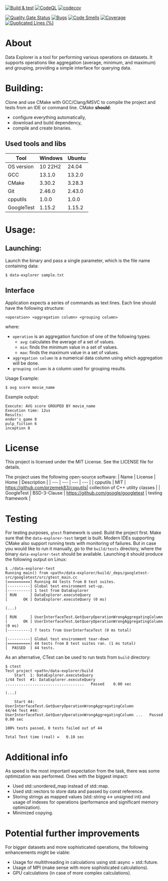 [![Build & test](https://github.com/przemek83/data-explorer/actions/workflows/buld-and-test.yml/badge.svg)](https://github.com/przemek83/data-explorer/actions/workflows/buld-and-test.yml)
[![CodeQL](https://github.com/przemek83/data-explorer/actions/workflows/github-code-scanning/codeql/badge.svg)](https://github.com/przemek83/data-explorer/actions/workflows/github-code-scanning/codeql)
[![codecov](https://codecov.io/gh/przemek83/data-explorer/graph/badge.svg?token=SJF84CBY8Y)](https://codecov.io/gh/przemek83/data-explorer)

[![Quality Gate Status](https://sonarcloud.io/api/project_badges/measure?project=przemek83_data-explorer&metric=alert_status)](https://sonarcloud.io/summary/new_code?id=przemek83_data-explorer)
[![Bugs](https://sonarcloud.io/api/project_badges/measure?project=przemek83_data-explorer&metric=bugs)](https://sonarcloud.io/summary/new_code?id=przemek83_data-explorer)
[![Code Smells](https://sonarcloud.io/api/project_badges/measure?project=przemek83_data-explorer&metric=code_smells)](https://sonarcloud.io/summary/new_code?id=przemek83_data-explorer)
[![Coverage](https://sonarcloud.io/api/project_badges/measure?project=przemek83_data-explorer&metric=coverage)](https://sonarcloud.io/summary/new_code?id=przemek83_data-explorer)
[![Duplicated Lines (%)](https://sonarcloud.io/api/project_badges/measure?project=przemek83_data-explorer&metric=duplicated_lines_density)](https://sonarcloud.io/summary/new_code?id=przemek83_data-explorer)

# About
Data Explorer is a tool for performing various operations on datasets. It supports operations like aggregation (average, minimum, and maximum) and grouping, providing a simple interface for querying data.


# Building:  
Clone and use CMake with GCC/Clang/MSVC to compile the project and tests from an IDE or command line. CMake **should**:
- configure everything automatically,
- download and build dependency,
- compile and create binaries.

## Used tools and libs
| Tool |  Windows | Ubuntu |
| --- | --- | --- |
| OS version | 10 22H2 | 24.04 |
| GCC | 13.1.0 | 13.2.0 |
| CMake | 3.30.2 | 3.28.3 |
| Git | 2.46.0 | 2.43.0 |
| cpputils | 1.0.0 | 1.0.0 |
| GoogleTest | 1.15.2 | 1.15.2 |

# Usage:  
## Launching:  
Launch the binary and pass a single parameter, which is the file name containing data: 
```shell
$ data-explorer sample.txt
```
## Interface
Application expects a series of commands as text lines. Each line should have the following structure:
```
<operation> <aggregation column> <grouping column>  
```
where:
- `operation` is an aggregation function of one of the following types:
    - `avg`: calculates the average of a set of values.
    - `min`: finds the minimum value in a set of values.
    - `max`: finds the maximum value in a set of values.
- `aggregation column` is a numerical data column using which aggregation will be done.
- `grouping column` is a column used for grouping results.


Usage Example:  
```shell
$ avg score movie_name
```

Example output:  
```
Execute: AVG score GROUPED BY movie_name
Execution time: 12us
Results:
ender's_game 8
pulp_fiction 6
inception 8
```

# License
This project is licensed under the MIT License. See the LICENSE file for details.

The project uses the following open-source software:
| Name | License | Home | Description |
| --- | --- | --- | --- |
| cpputils | MIT | https://github.com/przemek83/cpputils| collection of C++ utility classes |
| GoogleTest | BSD-3-Clause | https://github.com/google/googletest | testing framework |

# Testing
For testing purposes, `gtest` framework is used. Build the project first. Make sure that the `data-explorer-test` target is built. Modern IDEs supporting CMake also support running tests with monitoring of failures. But in case you would like to run it manually, go to the `build/tests` directory, where the⁣ binary `data-explorer-test` should be available. Launching it should produce the following output on Linux:
    
    $ ./data-explorer-test 
    Running main() from <path>/data-explorer/build/_deps/googletest-src/googletest/src/gtest_main.cc
    [==========] Running 44 tests from 8 test suites.
    [----------] Global test environment set-up.
    [----------] 1 test from DataExplorer
    [ RUN      ] DataExplorer.executeQuery
    [       OK ] DataExplorer.executeQuery (0 ms)

    (...)

    [ RUN      ] UserInterfaceTest.GetQueryOperationWrongAggregatingColumn
    [       OK ] UserInterfaceTest.GetQueryOperationWrongAggregatingColumn (0 ms)
    [----------] 7 tests from UserInterfaceTest (0 ms total)

    [----------] Global test environment tear-down
    [==========] 44 tests from 8 test suites ran. (1 ms total)
    [  PASSED  ] 44 tests.


As an alternative, CTest can be used to run tests from `build` directory:

    $ ctest
    Test project <path>/data-explorer/build
        Start  1: DataExplorer.executeQuery
    1/44 Test  #1: DataExplorer.executeQuery ...................................   Passed    0.00 sec
 
    (...)

        Start 44: UserInterfaceTest.GetQueryOperationWrongAggregatingColumn
    44/44 Test #44: UserInterfaceTest.GetQueryOperationWrongAggregatingColumn ...   Passed    0.00 sec

    100% tests passed, 0 tests failed out of 44

    Total Test time (real) =   0.10 sec


# Additional info
As speed is the most important expectation from the task, there was some optimization was performed. Ones with the biggest impact:  
* Used std::unordered_map instead of std::map.  
* Used std::vectors to store data and passed by const reference.  
* Storing strings as mapped values (std::string <-> unsigned int) and usage of indexes for operations (performance and significant memory optimization).  
* Minimized copying.

# Potential further improvements
For bigger datasets and more sophisticated operations, the following enhancements might be viable:
* Usage for multithreading in calculations using std::async + std::future.  
* Usage of MPI (make sense with more sophisticated calculations).  
* GPU calculations (in case of more complex calculations).

